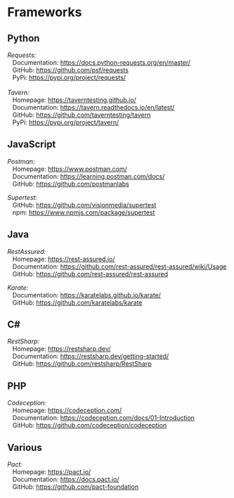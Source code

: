 # Frameworks

## Python
*Requests:*  
&nbsp;&nbsp;&nbsp;Documentation: https://docs.python-requests.org/en/master/  
&nbsp;&nbsp;&nbsp;GitHub: https://github.com/psf/requests  
&nbsp;&nbsp;&nbsp;PyPi: https://pypi.org/project/requests/
<br/><br/>
*Tavern:*  
&nbsp;&nbsp;&nbsp;Homepage: https://taverntesting.github.io/  
&nbsp;&nbsp;&nbsp;Documentation: https://tavern.readthedocs.io/en/latest/  
&nbsp;&nbsp;&nbsp;GitHub: https://github.com/taverntesting/tavern  
&nbsp;&nbsp;&nbsp;PyPi: https://pypi.org/project/tavern/

## JavaScript
*Postman:*  
&nbsp;&nbsp;&nbsp;Homepage: https://www.postman.com/  
&nbsp;&nbsp;&nbsp;Documentation: https://learning.postman.com/docs/  
&nbsp;&nbsp;&nbsp;GitHub: https://github.com/postmanlabs  

*Supertest:*  
&nbsp;&nbsp;&nbsp;GitHub: https://github.com/visionmedia/supertest  
&nbsp;&nbsp;&nbsp;npm: https://www.npmjs.com/package/supertest  

## Java
*RestAssured:*  
&nbsp;&nbsp;&nbsp;Homepage: https://rest-assured.io/  
&nbsp;&nbsp;&nbsp;Documentation: https://github.com/rest-assured/rest-assured/wiki/Usage  
&nbsp;&nbsp;&nbsp;GitHub: https://github.com/rest-assured/rest-assured  

*Karate:*   
&nbsp;&nbsp;&nbsp;Documentation: https://karatelabs.github.io/karate/  
&nbsp;&nbsp;&nbsp;GitHub: https://github.com/karatelabs/karate  

## C#
*RestSharp:*  
&nbsp;&nbsp;&nbsp;Homepage: https://restsharp.dev/  
&nbsp;&nbsp;&nbsp;Documentation: https://restsharp.dev/getting-started/  
&nbsp;&nbsp;&nbsp;GitHub: https://github.com/restsharp/RestSharp  

## PHP
*Codeception:*  
&nbsp;&nbsp;&nbsp;Homepage: https://codeception.com/  
&nbsp;&nbsp;&nbsp;Documentation: https://codeception.com/docs/01-Introduction  
&nbsp;&nbsp;&nbsp;GitHub: https://github.com/codeception/codeception

## Various  
*Pact:*  
&nbsp;&nbsp;&nbsp;Homepage: https://pact.io/  
&nbsp;&nbsp;&nbsp;Documentation: https://docs.pact.io/  
&nbsp;&nbsp;&nbsp;GitHub: https://github.com/pact-foundation
